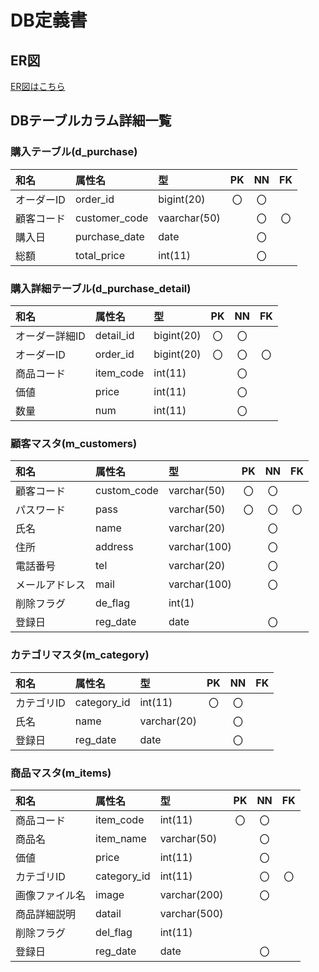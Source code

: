 # DB定義書
## ER図
[ER図はこちら]( "ER図はこちら")

## DBテーブルカラム詳細一覧

### 購入テーブル(d_purchase)
 |和名|属性名|型|PK|NN|FK|
 |:---|:---|:---|:---:|:---:|:---:|
 |オーダーID|order_id|bigint(20)|〇|〇||
 |顧客コード|customer_code|vaarchar(50)||〇|〇|
 |購入日|purchase_date|date||〇||
 |総額|total_price|int(11)||〇||
 
 ### 購入詳細テーブル(d_purchase_detail)
 |和名|属性名|型|PK|NN|FK|
 |:---|:---|:---|:---:|:---:|:---:|
 |オーダー詳細ID|detail_id|bigint(20)|〇|〇||
 |オーダーID|order_id|bigint(20)|〇|〇|〇|
 |商品コード|item_code|int(11)||〇||
 |価値|price|int(11)||〇||
 |数量|num|int(11)||〇||
 
 ### 顧客マスタ(m_customers)
 |和名|属性名|型|PK|NN|FK|
 |:---|:---|:---|:---:|:---:|:---:|
 |顧客コード|custom_code|varchar(50)|〇|〇||
 |パスワード|pass|varchar(50)|〇|〇|〇|
 |氏名|name|varchar(20)||〇||
 |住所|address|varchar(100)||〇||
 |電話番号|tel|varchar(20)||〇||
 |メールアドレス|mail|varchar(100)||〇||
 |削除フラグ|de_flag|int(1)||||
 |登録日|reg_date|date||〇||
 
 ### カテゴリマスタ(m_category)
 |和名|属性名|型|PK|NN|FK|
 |:---|:---|:---|:---:|:---:|:---:|
 |カテゴリID|category_id|int(11)|〇|〇||
 |氏名|name|varchar(20)||〇||
 |登録日|reg_date|date||〇||
 
 ### 商品マスタ(m_items)
 |和名|属性名|型|PK|NN|FK|
 |:---|:---|:---|:---:|:---:|:---:|
 |商品コード|item_code|int(11)|〇|〇||
 |商品名|item_name|varchar(50)||〇||
 |価値|price|int(11)||〇||
 |カテゴリID|category_id|int(11)||〇|〇|
 |画像ファイル名|image|varchar(200)||〇||
 |商品詳細説明|datail|varchar(500)||||
 |削除フラグ|del_flag|int(11)||||
 |登録日|reg_date|date||〇||
 
